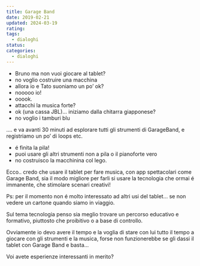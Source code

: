 ```yaml
---
title: Garage Band
date: 2019-02-21
updated: 2024-03-19
rating: 
tags:
  - dialoghi
status: 
categories:
  - dialoghi
---
```


- Bruno ma non vuoi giocare al tablet?
- no voglio costruire una macchina
- allora io e Tato suoniamo un po’ ok?
- nooooo io!
- ooook.
- attacchi la musica forte?
- ok (una cassa JBL)... iniziamo dalla chitarra giapponese?
- no voglio i tamburi blu

.... e va avanti 30 minuti ad esplorare tutti gli strumenti di GarageBand, e registriamo un po’ di loops etc.

- é finita la pila!
- puoi usare gli altri strumenti non a pila o il pianoforte vero
- no costruisco la macchinina col lego.

Ecco.. credo che usare il tablet per fare musica, con app spettacolari come Garage Band, sia il modo migliore per farli si usare la tecnologia che ormai é immanente, che stimolare scenari creativi!

Ps: per il momento non é molto interessato ad altri usi del tablet... se non vedere un cartone quando siamo in viaggio.

Sul tema tecnologia penso sia meglio trovare un percorso educativo e formativo, piuttosto che proibitivo o a base di controllo.

Ovviamente io devo avere il tempo e la voglia di stare con lui tutto il tempo a giocare con gli strumenti e la musica, forse non funzionerebbe se gli dassi il tablet con Garage Band e basta...

Voi avete esperienze interessanti in merito?
